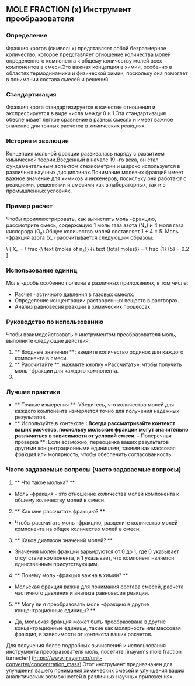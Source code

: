 ## MOLE FRACTION (x) Инструмент преобразователя

### Определение
Фракция кротов (символ: x) представляет собой безразмерное количество, которое представляет отношение количества молей определенного компонента к общему количеству молей всех компонентов в смеси.Это важная концепция в химии, особенно в областях термодинамики и физической химии, поскольку она помогает в понимании состава смесей и решений.

### Стандартизация
Фракция крота стандартизируется в качестве отношения и экспрессируется в виде числа между 0 и 1.Эта стандартизация обеспечивает легкое сравнение в разных смесях и имеет важное значение для точных расчетов в химических реакциях.

### История и эволюция
Концепция мольной фракции развивалась наряду с развитием химической теории.Введенный в начале 19 -го века, он стал фундаментальным аспектом стехиометрии и широко используется в различных научных дисциплинах.Понимание молевых фракций имеет важное значение для химиков и инженеров, поскольку они работают с реакциями, решениями и смесями как в лабораторных, так и в промышленных условиях.

### Пример расчет
Чтобы проиллюстрировать, как вычислить моль -фракцию, рассмотрите смесь, содержащую 1 моль газа азота (N₂) и 4 моля газа кислорода (O₂).Общее количество молей составляет 1 + 4 = 5. Моль -фракция азота (xₙ) рассчитывается следующим образом:

\ [
Xₙ = \ frac {\ text {moles of n₂}} {\ text {total moles}} = \ frac {1} {5} = 0.2
\]

### Использование единиц
Моль -дробь особенно полезна в различных приложениях, в том числе:
- Расчет частичного давления в газовых смесях.
- Определение концентрации растворенных веществ в растворах.
- Анализ равновесия реакции в химических процессах.

### Руководство по использованию
Чтобы взаимодействовать с инструментом преобразователя моль, выполните следующие действия:
1. ** Входные значения **: введите количество родинок для каждого компонента в смеси.
2. ** Рассчитайте **: нажмите кнопку «Рассчитать», чтобы получить моль -фракции для каждого компонента.
3.

### Лучшие практики
- ** Точные измерения **: Убедитесь, что количество молей для каждого компонента измеряется точно для получения надежных результатов.
- ** Используйте в контексте **: Всегда рассматривайте контекст ваших расчетов, поскольку мольские фракции могут значительно различаться в зависимости от условий смеси.
-** Поперечная проверка **: Если возможно, переоценка ваших результатов другими концентрационными единицами, такими как массовая фракция или молярность, чтобы обеспечить согласованность.

### Часто задаваемые вопросы (часто задаваемые вопросы)

1. ** Что такое молька? **
- Моль -фракция - это отношение количества молей компонента к общему количеству молей в смеси.

2. ** Как мне рассчитать фракцию? **
- Чтобы рассчитать моль -фракцию, разделите количество молей компонента на общее количество молей в смеси.

3. ** Каков диапазон значений молей? **
- Значения молей фракции варьируются от 0 до 1, где 0 указывает отсутствие компонента, и 1 указывает, что компонент является единственным присутствующим.

4. ** Почему моль -фракция важна в химии? **
- Мольская фракция важна для понимания состава смесей, расчета частичного давления и анализа равновесия реакции.

5. ** Могу ли я преобразовать моль -фракцию в другие концентрационные единицы? **
- Да, мольская фракция может быть преобразована в другие концентрационные единицы, такие как молярность или массовая фракция, в зависимости от контекста ваших расчетов.

Для получения более подробных вычислений и использования инструмента преобразователя моль, посетите [inayam's mole fraction turnecter] (https://www.inayam.co/unit-converter/concentration_mass).Этот инструмент предназначен для улучшения вашего понимания химических смесей и улучшения ваших аналитических возможностей в различных научных приложениях.